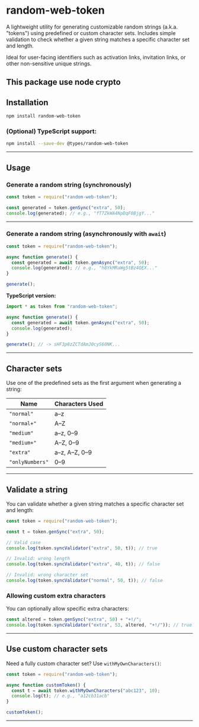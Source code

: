 # random-web-token

A lightweight utility for generating customizable random strings (a.k.a. "tokens") using predefined or custom character sets.
Includes simple validation to check whether a given string matches a specific character set and length.

Ideal for user-facing identifiers such as activation links, invitation links, or other non-sensitive unique strings.

This package use node crypto
---

## Installation

```bash
npm install random-web-token
```

### (Optional) TypeScript support:

```bash
npm install --save-dev @types/random-web-token
```

---

## Usage

### Generate a random string (synchronously)

```js
const token = require("random-web-token");

const generated = token.genSync("extra", 50);
console.log(generated); // e.g., "fT7ZkWA4NpDqF0BjgY..."
```

---

### Generate a random string (asynchronously with `await`)

```js
const token = require("random-web-token");

async function generate() {
  const generated = await token.genAsync("extra", 50);
  console.log(generated); // e.g., "h8YkMRaWg5tBz4QEX..."
}

generate();
```

**TypeScript version:**

```ts
import * as token from "random-web-token";

async function generate() {
  const generated = await token.genAsync("extra", 50);
  console.log(generated);
}

generate(); // -> sHF3p8zZCTdAmJ0cyS60NK...
```

---

## Character sets

Use one of the predefined sets as the first argument when generating a string:

| Name            | Characters Used |
| --------------- | --------------- |
| `"normal"`      | a–z             |
| `"normal+"`     | A–Z             |
| `"medium"`      | a–z, 0–9        |
| `"medium+"`     | A–Z, 0–9        |
| `"extra"`       | a–z, A–Z, 0–9   |
| `"onlyNumbers"` | 0–9             |

---

## Validate a string

You can validate whether a given string matches a specific character set and length:

```js
const token = require("random-web-token");

const t = token.genSync("extra", 50);

// Valid case
console.log(token.syncValidator("extra", 50, t)); // true

// Invalid: wrong length
console.log(token.syncValidator("extra", 40, t)); // false

// Invalid: wrong character set
console.log(token.syncValidator("normal", 50, t)); // false
```

### Allowing custom extra characters

You can optionally allow specific extra characters:

```js
const altered = token.genSync("extra", 50) + "+!/";
console.log(token.syncValidator("extra", 53, altered, "+!/")); // true
```

---

## Use custom character sets

Need a fully custom character set? Use `withMyOwnCharacters()`:

```js
const token = require("random-web-token");

async function customToken() {
  const t = await token.withMyOwnCharacters("abc123", 10);
  console.log(t); // e.g., "a12cb31acb"
}

customToken();
```

---

